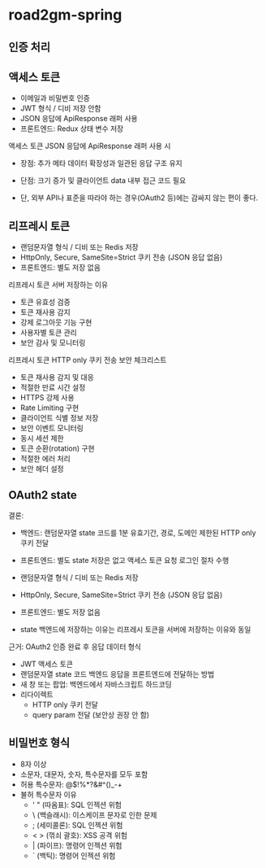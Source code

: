 # road2gm-spring

## 인증 처리

## 액세스 토큰

- 이메일과 비밀번호 인증
- JWT 형식 / 디비 저장 안함
- JSON 응답에 ApiResponse 래퍼 사용
- 프론트엔드: Redux 상태 변수 저장

액세스 토큰 JSON 응답에 ApiResponse 래퍼 사용 시

- 장점: 추가 메타 데이터 확장성과 일관된 응답 구조 유지
- 단점: 크기 증가 및 클라이언트 data 내부 접근 코드 필요

- 단, 외부 API나 표준을 따라야 하는 경우(OAuth2 등)에는 감싸지 않는 편이 좋다.

## 리프레시 토큰

- 랜덤문자열 형식 / 디비 또는 Redis 저장
- HttpOnly, Secure, SameSite=Strict 쿠키 전송 (JSON 응답 없음)
- 프론트엔드: 별도 저장 없음

리프레시 토큰 서버 저장하는 이유

- 토큰 유효성 검증
- 토큰 재사용 감지
- 강제 로그아웃 기능 구현
- 사용자별 토큰 관리
- 보안 감사 및 모니터링

리프레시 토큰 HTTP only 쿠키 전송 보안 체크리스트

- 토큰 재사용 감지 및 대응
- 적절한 만료 시간 설정
- HTTPS 강제 사용
- Rate Limiting 구현
- 클라이언트 식별 정보 저장
- 보안 이벤트 모니터링
- 동시 세션 제한
- 토큰 순환(rotation) 구현
- 적절한 에러 처리
- 보안 헤더 설정

## OAuth2 state

결론:

- 백엔드: 랜덤문자열 state 코드를 1분 유효기간, 경로, 도메인 제한된 HTTP only 쿠키 전달
- 프론트엔드: 별도 state 저장은 없고 액세스 토큰 요청 로그인 절차 수행

- 랜덤문자열 형식 / 디비 또는 Redis 저장
- HttpOnly, Secure, SameSite=Strict 쿠키 전송 (JSON 응답 없음)
- 프론트엔드: 별도 저장 없음
- state 백엔드에 저장하는 이유는 리프레시 토큰을 서버에 저장하는 이유와 동일

근거:
OAuth2 인증 완료 후 응답 데이터 형식

- JWT 액세스 토큰
- 랜덤문자열 state 코드
  백엔드 응답을 프론트엔드에 전달하는 방법
- 새 창 또는 팝업: 백엔드에서 자바스크립트 하드코딩
- 리다이렉트
    - HTTP only 쿠키 전달
    - query param 전달 (보안상 권장 안 함)

## 비밀번호 형식
- 8자 이상
- 소문자, 대문자, 숫자, 특수문자를 모두 포함
- 허용 특수문자: @$!%*?&#^()_-+
- 불허 특수문자 이유
  - ' " (따옴표): SQL 인젝션 위험
  - \ (백슬래시): 이스케이프 문자로 인한 문제
  - ; (세미콜론): SQL 인젝션 위험
  - < > (꺾쇠 괄호): XSS 공격 위험
  - | (파이프): 명령어 인젝션 위험
  - ` (백틱): 명령어 인젝션 위험
